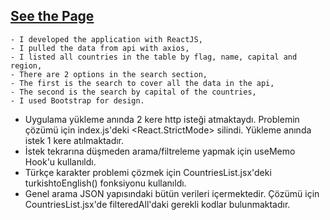 ## [See the Page](https://countriesapp2022.netlify.app/)

    - I developed the application with ReactJS,
    - I pulled the data from api with axios,
    - I listed all countries in the table by flag, name, capital and region,
    - There are 2 options in the search section,
    - The first is the search to cover all the data in the api,
    - The second is the search by capital of the countries,
    - I used Bootstrap for design.

- Uygulama yükleme anında 2 kere http isteği atmaktaydı. Problemin çözümü için index.js'deki <React.StrictMode> silindi. Yükleme anında istek 1 kere atılmaktadır.
- İstek tekrarına düşmeden arama/filtreleme yapmak için useMemo Hook'u kullanıldı.
- Türkçe karakter problemi çözmek için CountriesList.jsx'deki turkishtoEnglish() fonksiyonu kullanıldı.
- Genel arama JSON yapısındaki bütün verileri içermektedir. Çözümü için CountriesList.jsx'de filteredAll'daki gerekli kodlar bulunmaktadır.
